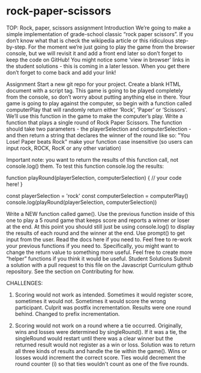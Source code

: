 # rock-paper-scissors
TOP: Rock, paper, scissors assignment
Introduction
We’re going to make a simple implementation of grade-school classic “rock paper scissors”. If you don’t know what that is check the wikipedia article or this ridiculous step-by-step. For the moment we’re just going to play the game from the browser console, but we will revisit it and add a front end later so don’t forget to keep the code on GitHub! You might notice some ‘view in browser’ links in the student solutions - this is coming in a later lesson. When you get there don’t forget to come back and add your link!

Assignment
Start a new git repo for your project.
Create a blank HTML document with a script tag. This game is going to be played completely from the console, so don’t worry about putting anything else in there.
Your game is going to play against the computer, so begin with a function called computerPlay that will randomly return either ‘Rock’, ‘Paper’ or ‘Scissors’. We’ll use this function in the game to make the computer’s play.
Write a function that plays a single round of Rock Paper Scissors. The function should take two parameters - the playerSelection and computerSelection - and then return a string that declares the winner of the round like so: "You Lose! Paper beats Rock"
make your function case insensitive (so users can input rock, ROCK, RocK or any other variation)

Important note: you want to return the results of this function call, not console.log() them. To test this function console.log the results:

function playRound(playerSelection, computerSelection) {
	// your code here!
}

const playerSelection = 'rock'
const computerSelection = computerPlay()
console.log(playRound(playerSelection, computerSelection))
​

Write a NEW function called game(). Use the previous function inside of this one to play a 5 round game that keeps score and reports a winner or loser at the end.
At this point you should still just be using console.log() to display the results of each round and the winner at the end.
Use prompt() to get input from the user. Read the docs here if you need to.
Feel free to re-work your previous functions if you need to. Specifically, you might want to change the return value to something more useful.
Feel free to create more “helper” functions if you think it would be useful.
Student Solutions
Submit a solution with a pull request to this file on the Javascript Curriculum github repository. See the section on Contributing for how.

CHALLENGES:
1. Scoring would not work as intended. Sometimes it would register score, sometimes it would not. Sometimes it would score the wrong participant. Culprit was postfix incrementation. Results were one round behind. Changed to prefix incrementation.

2. Scoring would not work on a round where a tie occurred. Originally, wins and losses were determined by singleRound(). If it was a tie, the singleRound would restart until there was a clear winner but the returned result would not register as a win or loss. Solution was to return all three kinds of results and handle the tie within the game(). Wins or losses would increment the correct score. Ties would decrement the round counter (i) so that ties wouldn't count as one of the five rounds.
